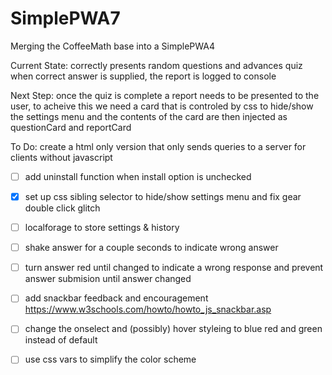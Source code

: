 # SimplePWA7
Merging the CoffeeMath base into a SimplePWA4

Current State:
correctly presents random questions and advances quiz when correct answer is supplied, the report is logged to console

Next Step:
once the quiz is complete a report needs to be presented to the user, to acheive this we need a card that is controled by css to hide/show the settings menu and the contents of the card are then injected as questionCard and reportCard



To Do:
create a html only version that only sends queries to a server for clients without javascript

- [ ] add uninstall function when install option is unchecked

- [x] set up css sibling selector to hide/show settings menu and fix gear double click glitch

- [ ] localforage to store settings & history

- [ ] shake answer for a couple seconds to indicate wrong answer

- [ ] turn answer red until changed to indicate a wrong response and prevent answer submision until answer changed

- [ ] add snackbar feedback and encouragement https://www.w3schools.com/howto/howto_js_snackbar.asp

- [ ] change the onselect and (possibly) hover styleing to blue red and green instead of default

- [ ] use css vars to simplify the color scheme
